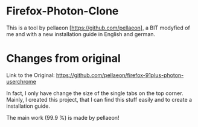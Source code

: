 # Firefox-Photon-Clone


This is a tool by pellaeon [https://github.com/pellaeon], a BIT modyfied of me and with a new installation guide in English and german.

# Changes from original


Link to the Original: https://github.com/pellaeon/firefox-91plus-photon-userchrome

In fact, I only have change the size of the single tabs on the top corner.
Mainly, I created this project, that I can find this stuff easily and to create a installation guide. 

The main work (99.9 %) is made by pellaeon!
